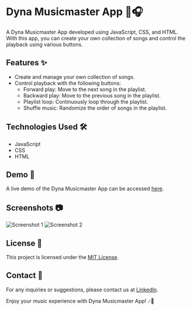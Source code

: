 # Dyna Musicmaster App 🎵🎧

A Dyna Musicmaster App developed using JavaScript, CSS, and HTML. With this app, you can create your own collection of songs and control the playback using various buttons.

## Features ✨

- Create and manage your own collection of songs.
- Control playback with the following buttons:
  - Forward play: Move to the next song in the playlist.
  - Backward play: Move to the previous song in the playlist.
  - Playlist loop: Continuously loop through the playlist.
  - Shuffle music: Randomize the order of songs in the playlist.

## Technologies Used 🛠️

- JavaScript
- CSS
- HTML

## Demo 🚀

A live demo of the Dyna Musicmaster App can be accessed [here](https://dyna-musicmaster.vercel.app/).

## Screenshots 📷

![Screenshot 1](/path/to/screenshot-1.png)
![Screenshot 2](/path/to/screenshot-2.png)

## License 📄

This project is licensed under the [MIT License](LICENSE).

## Contact 📧

For any inquiries or suggestions, please contact us at [LinkedIn](https://www.linkedin.com/in/utkarsh-patidar-800081221/).

Enjoy your music experience with Dyna Musicmaster App! 🎶🎵
